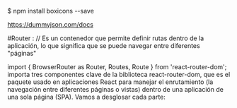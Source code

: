 
$ npm install boxicons --save





https://dummyjson.com/docs



#Router : // Es un contenedor que permite definir rutas dentro de la aplicación, lo que significa que se puede navegar entre diferentes "páginas"
 
import { BrowserRouter as Router, Routes, Route } from 'react-router-dom';
importa tres componentes clave de la biblioteca react-router-dom, que es el paquete usado en aplicaciones React para manejar el enrutamiento (la navegación entre diferentes páginas o vistas) dentro de una aplicación de una sola página (SPA). Vamos a desglosar cada parte: